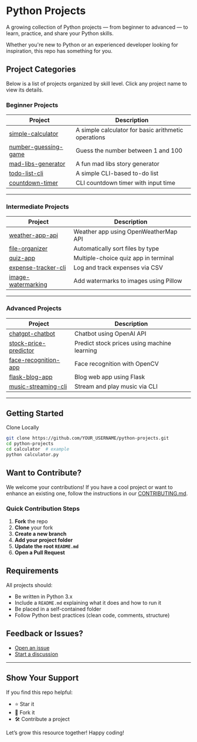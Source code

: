 # Python Projects

A growing collection of Python projects — from beginner to advanced — to learn, practice, and share your Python skills.

Whether you're new to Python or an experienced developer looking for inspiration, this repo has something for you.




##  Project Categories

Below is a list of projects organized by skill level. Click any project name to view its details.

###  Beginner Projects
| Project | Description |
|--------|-------------|
| [simple-calculator](./simple-calculator) | A simple calculator for basic arithmetic operations |
| [number-guessing-game](./number-guessing-game) | Guess the number between 1 and 100 |
| [mad-libs-generator](./mad-libs-generator) | A fun mad libs story generator |
| [todo-list-cli](./todo-list-cli) | A simple CLI-based to-do list |
| [countdown-timer](./countdown-timer) | CLI countdown timer with input time |

---
###  Intermediate Projects
| Project | Description |
|--------|-------------|
| [weather-app-api](./weather-app-api) | Weather app using OpenWeatherMap API |
| [file-organizer](./file-organizer) | Automatically sort files by type |
| [quiz-app](./quiz-app) | Multiple-choice quiz app in terminal |
| [expense-tracker-cli](./expense-tracker-cli) | Log and track expenses via CSV |
| [image-watermarking](./image-watermarking) | Add watermarks to images using Pillow |
---

###  Advanced Projects
| Project | Description |
|--------|-------------|
| [chatgpt-chatbot](./chatgpt-chatbot) | Chatbot using OpenAI API |
| [stock-price-predictor](./stock-price-predictor) | Predict stock prices using machine learning |
| [face-recognition-app](./face-recognition-app) | Face recognition with OpenCV |
| [flask-blog-app](./flask-blog-app) | Blog web app using Flask |
| [music-streaming-cli](./music-streaming-cli) | Stream and play music via CLI |
--- 

##  Getting Started
Clone Locally

```bash
git clone https://github.com/YOUR_USERNAME/python-projects.git
cd python-projects
cd calculator  # example
python calculator.py
```

##  Want to Contribute?

We welcome your contributions! If you have a cool project or want to enhance an existing one, follow the instructions in our [CONTRIBUTING.md](./CONTRIBUTING.md).

### Quick Contribution Steps

1. **Fork** the repo
2. **Clone** your fork
3. **Create a new branch**
4. **Add your project folder**
5. **Update the root `README.md`**
6. **Open a Pull Request**

## Requirements

All projects should:

- Be written in Python 3.x
- Include a `README.md` explaining what it does and how to run it
- Be placed in a self-contained folder
- Follow Python best practices (clean code, comments, structure)

## Feedback or Issues?

- [Open an issue](https://github.com/selvam-DG/python-projects/issues)
- [Start a discussion](https://github.com/selvam-DG/python-projects/discussions)
----
##  Show Your Support

If you find this repo helpful:
- ⭐ Star it
- 🍴 Fork it
- 🛠 Contribute a project

Let’s grow this resource together! Happy coding! 



